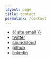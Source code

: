 ```yaml
---
layout: page
title: contact
permalink: /contact
---
```

<ul class="contact-list">
  <li><a href="mailto:{{ site.email }}">{{ site.email }}</a></li>
  <li><a href="http://twitter.com/yevhenorlov">twitter</a></li>
  <li><a href="http://soundcloud.com/yvhn">soundcloud</a></li>
  <li><a href="http://github.com/yevhenorlov">github</a></li>
  <li><a href="http://linkedin.com/in/yevhenorlov">linkedin</a></li>
</ul>
